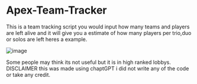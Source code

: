 # Apex-Team-Tracker

This is a team tracking script you would input how many teams and players are left alive
and it will give you a estimate of how many players per trio,duo or solos are left heres a example.



![image](https://user-images.githubusercontent.com/77082010/229194499-7cbeb4e0-de03-41cc-8bbd-b8b4fc6fa4eb.png)

Some people may think its not useful but it is in high ranked lobbys.
DISCLAIMER
this was made using chaptGPT
i did not write any of the code or take any credit.
